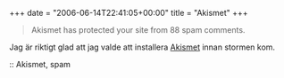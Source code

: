 +++
date = "2006-06-14T22:41:05+00:00"
title = "Akismet"
+++

> Akismet has protected your site from 88 spam comments.

Jag är riktigt glad att jag valde att installera [Akismet][1] innan stormen kom.

:: Akismet, spam

<small></small>

 [1]: http://akismet.com/
